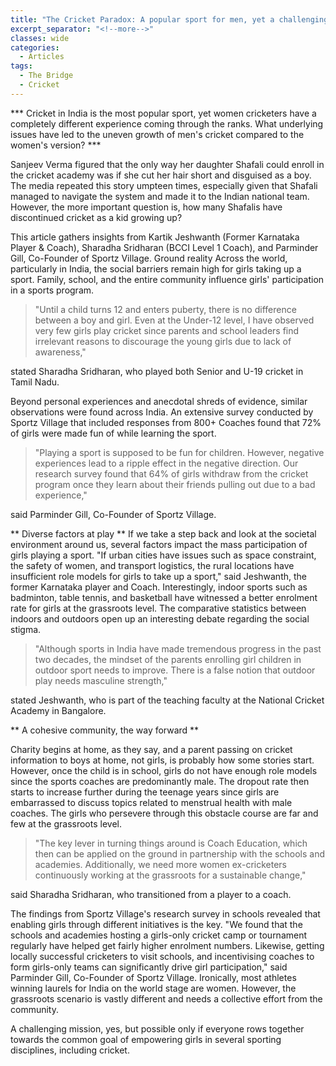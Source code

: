 ```yaml
---
title: "The Cricket Paradox: A popular sport for men, yet a challenging one for women "
excerpt_separator: "<!--more-->"
classes: wide
categories:
  - Articles
tags:
  - The Bridge
  - Cricket
---
```

*** Cricket in India is the most popular sport, yet women cricketers have a completely different experience coming through the ranks. What underlying issues have led to the uneven growth of men's cricket compared to the women's version? ***

Sanjeev Verma figured that the only way her daughter Shafali could enroll in the cricket academy was if she cut her hair short and disguised as a boy. The media repeated this story umpteen times, especially given that Shafali managed to navigate the system and made it to the Indian national team. However, the more important question is, how many Shafalis have discontinued cricket as a kid growing up? 
<!--more-->
This article gathers insights from Kartik Jeshwanth (Former Karnataka Player & Coach), Sharadha Sridharan (BCCI Level 1 Coach), and Parminder Gill, Co-Founder of Sportz Village. Ground reality Across the world, particularly in India, the social barriers remain high for girls taking up a sport. Family, school, and the entire community influence girls' participation in a sports program. 

> "Until a child turns 12 and enters puberty, there is no difference
> between a boy and girl. Even at the Under-12 level, I have observed
> very few girls play cricket since parents and school leaders find
> irrelevant reasons to discourage the young girls due to lack of
> awareness,"

 stated Sharadha Sridharan, who played both Senior and U-19 cricket in Tamil Nadu.  

Beyond personal experiences and anecdotal shreds of evidence, similar observations were found across India. An extensive survey conducted by Sportz Village that included responses from 800+ Coaches found that 72% of girls were made fun of while learning the sport. 

> "Playing a sport is supposed to be fun for children. However, negative
> experiences lead to a ripple effect in the negative direction. Our
> research survey found that 64% of girls withdraw from the cricket
> program once they learn about their friends pulling out due to a bad
> experience,"

said Parminder Gill, Co-Founder of Sportz Village.  

** Diverse factors at play **
 If we take a step back and look at the societal environment around us, several factors impact the mass participation of girls playing a sport. "If urban cities have issues such as space constraint, the safety of women, and transport logistics, the rural locations have insufficient role models for girls to take up a sport," said Jeshwanth, the former Karnataka player and Coach. Interestingly, indoor sports such as badminton, table tennis, and basketball have witnessed a better enrolment rate for girls at the grassroots level. The comparative statistics between indoors and outdoors open up an interesting debate regarding the social stigma.  

>  "Although sports in India have made tremendous progress in the past
> two decades, the mindset of the parents enrolling girl children in
> outdoor sport needs to improve. There is a false notion that outdoor
> play needs masculine strength,"

stated Jeshwanth, who is part of the teaching faculty at the National Cricket Academy in Bangalore.  

** A cohesive community, the way forward **

Charity begins at home, as they say, and a parent passing on cricket information to boys at home, not girls, is probably how some stories start. However, once the child is in school, girls do not have enough role models since the sports coaches are predominantly male. The dropout rate then starts to increase further during the teenage years since girls are embarrassed to discuss topics related to menstrual health with male coaches. The girls who persevere through this obstacle course are far and few at the grassroots level. 

> "The key lever in turning things around is Coach Education, which then
> can be applied on the ground in partnership with the schools and
> academies. Additionally, we need more women ex-cricketers continuously
> working at the grassroots for a sustainable change,"

said Sharadha Sridharan, who transitioned from a player to a coach.  

The findings from Sportz Village's research survey in schools revealed that enabling girls through different initiatives is the key. "We found that the schools and academies hosting a girls-only cricket camp or tournament regularly have helped get fairly higher enrolment numbers. Likewise, getting locally successful cricketers to visit schools, and incentivising coaches to form girls-only teams can significantly drive girl participation," said Parminder Gill, Co-Founder of Sportz Village. Ironically, most athletes winning laurels for India on the world stage are women. However, the grassroots scenario is vastly different and needs a collective effort from the community. 

A challenging mission, yes, but possible only if everyone rows together towards the common goal of empowering girls in several sporting disciplines, including cricket.  

